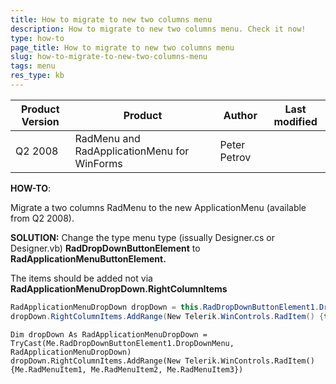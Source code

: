 ```yaml
---
title: How to migrate to new two columns menu
description: How to migrate to new two columns menu. Check it now!
type: how-to
page_title: How to migrate to new two columns menu
slug: how-to-migrate-to-new-two-columns-menu
tags: menu
res_type: kb
---
```


|Product Version|Product|Author|Last modified|
|----|----|----|----|
|Q2 2008|RadMenu and RadApplicationMenu for WinForms|Peter Petrov||

   
**HOW-TO**:  

Migrate a two columns RadMenu to the new ApplicationMenu (available from Q2 2008).  
   
**SOLUTION:**
Change the type menu type (issually Designer.cs or Designer.vb) **RadDropDownButtonElement** to **RadApplicationMenuButtonElement.**  

The items should be added not via **RadApplicationMenuDropDown.RightColumnItems**  
   
````C#
RadApplicationMenuDropDown dropDown = this.RadDropDownButtonElement1.DropDownMenu as  RadApplicationMenuDropDown; 
dropDown.RightColumnItems.AddRange(New Telerik.WinControls.RadItem() {this.RadMenuItem1, this.RadMenuItem2, this.RadMenuItem3});

````
````VB.NET
Dim dropDown As RadApplicationMenuDropDown = TryCast(Me.RadDropDownButtonElement1.DropDownMenu, RadApplicationMenuDropDown) 
dropDown.RightColumnItems.AddRange(New Telerik.WinControls.RadItem() {Me.RadMenuItem1, Me.RadMenuItem2, Me.RadMenuItem3}) 

````   
